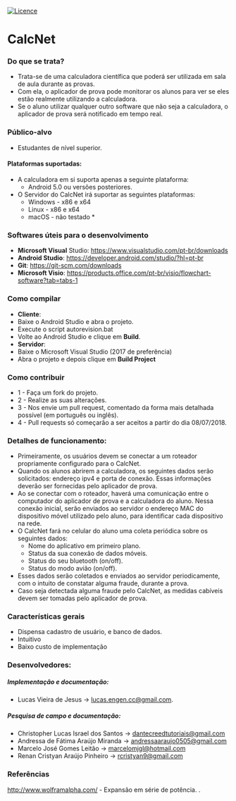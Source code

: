 [![Licence](https://img.shields.io/badge/license-GPLv3-blue.svg)](https://www.gnu.org/licenses/gpl-3.0.en.html)

# CalcNet

### Do que se trata?
* Trata-se de uma calculadora científica que poderá ser utilizada em sala de aula durante as provas.
* Com ela, o aplicador de prova pode monitorar os alunos para ver se eles estão realmente utilizando a calculadora.
* Se o aluno utilizar qualquer outro software que não seja a calculadora, o aplicador de prova será notificado em tempo real.

### Público-alvo
* Estudantes de nível superior.

#### Plataformas suportadas:
* A calculadora em si suporta apenas a seguinte plataforma:
  * Android 5.0 ou versões posteriores.
* O Servidor do CalcNet irá suportar as seguintes plataformas:
  * Windows - x86 e x64
  * Linux - x86 e x64
  * macOS - não testado *

### Softwares úteis para o desenvolvimento
* **Microsoft Visual** Studio: https://www.visualstudio.com/pt-br/downloads
* **Android Studio**: https://developer.android.com/studio/?hl=pt-br
* **Git**: https://git-scm.com/downloads
* **Microsoft Visio**: https://products.office.com/pt-br/visio/flowchart-software?tab=tabs-1

### Como compilar
* **Cliente**: 
 * Baixe o Android Studio e abra o projeto.
 * Execute o script autorevision.bat
 * Volte ao Android Studio e clique em **Build**.
* **Servidor**:
 * Baixe o Microsoft Visual Studio (2017 de preferência)
 * Abra o projeto e depois clique em **Build Project**

### Como contribuir
* 1 - Faça um fork do projeto.
* 2 - Realize as suas alterações.
* 3 - Nos envie um pull request, comentado da forma mais detalhada possível (em português ou inglês).
* 4 - Pull requests só começarão a ser aceitos a partir do dia 08/07/2018.

### Detalhes de funcionamento:
* Primeiramente, os usuários devem se conectar a um roteador propriamente configurado para o CalcNet.
* Quando os alunos abrirem a calculadora, os seguintes dados serão solicitados: endereço ipv4 e porta de conexão. Essas informações deverão ser fornecidas pelo aplicador de prova.
* Ao se conectar com o roteador, haverá uma comunicação entre o computador do aplicador de prova e a calculadora do aluno. Nessa conexão inicial, serão enviados ao servidor o endereço MAC do dispositivo móvel utilizado pelo aluno, para identificar cada dispositivo na rede.
* O CalcNet fará no celular do aluno uma coleta periódica sobre os seguintes dados:
  * Nome do aplicativo em primeiro plano.
  * Status da sua conexão de dados móveis.
  * Status do seu bluetooth (on/off).
  * Status do modo avião (on/off).
* Esses dados serão coletados e enviados ao servidor periodicamente, com o intuito de constatar alguma fraude, durante a prova.
* Caso seja detectada alguma fraude pelo CalcNet, as medidas cabíveis devem ser tomadas pelo aplicador de prova.


### Características gerais
* Dispensa cadastro de usuário, e banco de dados.
* Intuitivo
* Baixo custo de implementação

### Desenvolvedores:

##### Implementação e documentação:
* Lucas Vieira de Jesus -> <lucas.engen.cc@gmail.com>.

##### Pesquisa de campo e documentação:
* Christopher Lucas Israel dos Santos -> <dantecreedtutoriais@gmail.com>
* Andressa de Fátima Araújo Miranda -> <andressaaraujo0505@gmail.com>
* Marcelo José Gomes Leitão -> <marcelomjgl@hotmail.com>
* Renan Cristyan Araújo Pinheiro -> <rcristyan9@gmail.com>

### Referências
<http://www.wolframalpha.com/> - Expansão em série de potência.
.